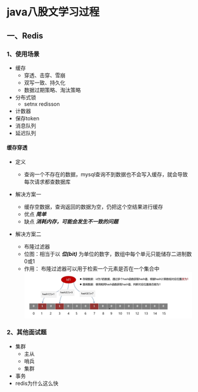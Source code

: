 # java八股文学习过程

## 一、Redis

### 1、使用场景

* 缓存
  * 穿透、击穿、雪崩
  * 双写一致、持久化
  * 数据过期策略、淘汰策略
* 分布式锁
  * setnx redisson
* 计数器
* 保存token
* 消息队列
* 延迟队列

#### 缓存穿透

* 定义
  * 查询一个不存在的数据，mysql查询不到数据也不会写入缓存，就会导致每次请求都查数据库
* 解决方案一
  * 缓存空数据，查询返回的数据为空，仍把这个空结果进行缓存
  * 优点 ***简单***
  * 缺点 ***消耗内存，可能会发生不一致的问题***

* 解决方案二
  * 布隆过滤器
  * 位图：相当于以 ***位(bit)*** 为单位的数字，数组中每个单元只能储存二进制数0或1
  * 作用： 布隆过滤器可以用于检索一个元素是否在一个集合中
![布隆过滤器](image/Snipaste_2023-10-09_17-01-27.png)



### 2、其他面试题

* 集群
  * 主从
  * 哨兵
  * 集群
* 事务
* redis为什么这么快